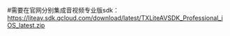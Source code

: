 #需要在官网分别集成音视频专业版sdk：https://liteav.sdk.qcloud.com/download/latest/TXLiteAVSDK_Professional_iOS_latest.zip
